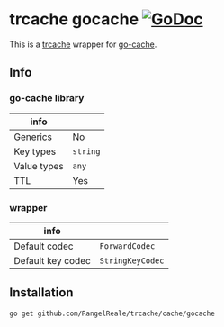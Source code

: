 # trcache gocache [![GoDoc](https://godoc.org/github.com/RangelReale/trcache/cache/gocache?status.png)](https://godoc.org/github.com/RangelReale/trcache/cache/gocache)

This is a [trcache](https://github.com/RangelReale/trcache) wrapper for [go-cache](https://github.com/patrickmn/go-cache).

## Info

### go-cache library

| info        |          |
|-------------|----------|
| Generics    | No       |
| Key types   | `string` |
| Value types | `any`    |
| TTL         | Yes      |

### wrapper

| info              |                  |
|-------------------|------------------|
| Default codec     | `ForwardCodec`   |
| Default key codec | `StringKeyCodec` |

## Installation

```shell
go get github.com/RangelReale/trcache/cache/gocache
```
